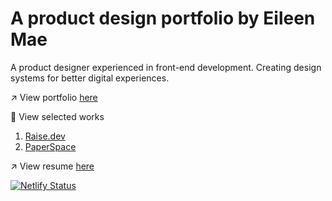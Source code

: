 # A product design portfolio by Eileen Mae
A product designer experienced in front-end development. Creating design systems for better digital experiences.

↗  View portfolio [here](https://eileensantiago.com/)

👀  View selected works
1. [Raise.dev](https://eileensantiago.com/raise-dev)
2. [PaperSpace](https://eileensantiago.com/paper-space)

↗  View resume [here](https://eileensantiago.com/assets/resume/Resume_EileenSantiago.pdf)

[![Netlify Status](https://api.netlify.com/api/v1/badges/8ae6b6b7-f882-4579-a473-fb5fe6d0e82f/deploy-status)](https://app.netlify.com/sites/eileensantiago/deploys)
